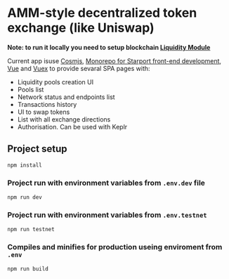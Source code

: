 # AMM-style decentralized token exchange (like Uniswap)

**Note: to run it locally you need to setup blockchain [Liquidity Module](https://github.com/shapkarin/liquidity)**

Current app isuse [Cosmjs](https://github.com/cosmos/cosmjs), [Monorepo for Starport front-end development](https://github.com/tendermint/vue), [Vue](https://github.com/vuejs/vue) and [Vuex](https://github.com/vuejs/vuex) to provide sevaral SPA pages with:
- Liquidity pools creation UI
- Pools list
- Network status and endpoints list
- Transactions history
- UI to swap tokens
- List with all exchange directions
- Authorisation. Can be used with Keplr

## Project setup

```
npm install
```

### Project run with environment variables from `.env.dev` file

```
npm run dev
```

### Project run with environment variables from `.env.testnet`

```
npm run testnet
```

### Compiles and minifies for production useing enviroment from `.env`

```
npm run build
```
